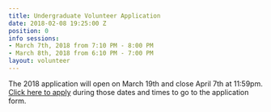 ```yaml
---
title: Undergraduate Volunteer Application
date: 2018-02-08 19:25:00 Z
position: 0
info sessions:
- March 7th, 2018 from 7:10 PM - 8:00 PM
- March 8th, 2018 from 6:10 PM - 7:00 PM
layout: volunteer
---
```


The 2018 application will open on March 19th and close April 7th at 11:59pm. [Click here to apply](https://goo.gl/forms/FrD7A9VW3SKyjMGJ2) during those dates and times to go to the application form.
